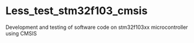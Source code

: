 # Less_test_stm32f103_cmsis
Development and testing of software code on stm32f103xx microcontroller using CMSIS
